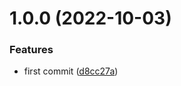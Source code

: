 # 1.0.0 (2022-10-03)


### Features

* first commit ([d8cc27a](https://github.com/paulAlexSerban/prj--google-clone/commit/d8cc27ab9f463d1dc332cc07c211b708d0a5f0ce))
